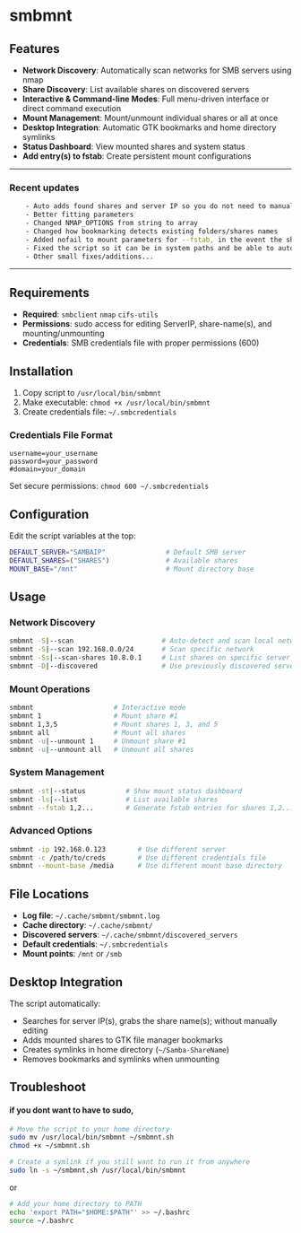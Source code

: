 # smbmnt
## Features

- **Network Discovery**: Automatically scan networks for SMB servers using nmap
- **Share Discovery**: List available shares on discovered servers
- **Interactive & Command-line Modes**: Full menu-driven interface or direct command execution
- **Mount Management**: Mount/unmount individual shares or all at once
- **Desktop Integration**: Automatic GTK bookmarks and home directory symlinks
- **Status Dashboard**: View mounted shares and system status
- **Add entry(s) to fstab**: Create persistent mount configurations
___
### Recent updates
```bash
    - Auto adds found shares and server IP so you do not need to manually do it
    - Better fitting parameters
    - Changed NMAP_OPTIONS from string to array
    - Changed how bookmarking detects existing folders/shares names
    - Added nofail to mount parameters for --fstab, in the event the share is unavailable at boot
    - Fixed the script so it can be in system paths and be able to automatically update the share(s)/ips
    - Other small fixes/additions...
```
___
## Requirements

- **Required**: `smbclient` `nmap` `cifs-utils`
- **Permissions**: sudo access for editing ServerIP, share-name(s), and mounting/unmounting
- **Credentials**: SMB credentials file with proper permissions (600)

## Installation

1. Copy script to `/usr/local/bin/smbmnt`
2. Make executable: `chmod +x /usr/local/bin/smbmnt`
3. Create credentials file: `~/.smbcredentials`

### Credentials File Format

```
username=your_username
password=your_password
#domain=your_domain
```

Set secure permissions: `chmod 600 ~/.smbcredentials`

## Configuration

Edit the script variables at the top:

```bash
DEFAULT_SERVER="SAMBAIP"               # Default SMB server
DEFAULT_SHARES=("SHARES")              # Available shares
MOUNT_BASE="/mnt"                      # Mount directory base
```

## Usage

### Network Discovery
```bash
smbmnt -S|--scan                      # Auto-detect and scan local network
smbmnt -S|--scan 192.168.0.0/24       # Scan specific network
smbmnt -Ss|--scan-shares 10.8.0.1     # List shares on specific server
smbmnt -D|--discovered                # Use previously discovered servers
```

### Mount Operations
```bash
smbmnt                    # Interactive mode
smbmnt 1                  # Mount share #1
smbmnt 1,3,5              # Mount shares 1, 3, and 5
smbmnt all                # Mount all shares
smbmnt -u|--unmount 1     # Unmount share #1
smbmnt -u|--unmount all   # Unmount all shares
```

### System Management
```bash
smbmnt -st|--status          # Show mount status dashboard
smbmnt -ls|--list            # List available shares
smbmnt --fstab 1,2...        # Generate fstab entries for shares 1,2...
```

### Advanced Options
```bash
smbmnt -ip 192.168.0.123        # Use different server
smbmnt -c /path/to/creds        # Use different credentials file
smbmnt --mount-base /media      # Use different mount base directory
```

## File Locations

- **Log file**: `~/.cache/smbmnt/smbmnt.log`
- **Cache directory**: `~/.cache/smbmnt/`
- **Discovered servers**: `~/.cache/smbmnt/discovered_servers`
- **Default credentials**: `~/.smbcredentials`
- **Mount points**: `/mnt` or `/smb`

## Desktop Integration

The script automatically:
- Searches for server IP(s), grabs the share name(s); without manually editing 
- Adds mounted shares to GTK file manager bookmarks
- Creates symlinks in home directory (`~/Samba-ShareName`)
- Removes bookmarks and symlinks when unmounting

## Troubleshoot

#### if you dont want to have to sudo,
```bash
# Move the script to your home directory
sudo mv /usr/local/bin/smbmnt ~/smbmnt.sh
chmod +x ~/smbmnt.sh

# Create a symlink if you still want to run it from anywhere
sudo ln -s ~/smbmnt.sh /usr/local/bin/smbmnt
```
or
```bash
# Add your home directory to PATH
echo 'export PATH="$HOME:$PATH"' >> ~/.bashrc
source ~/.bashrc
```
